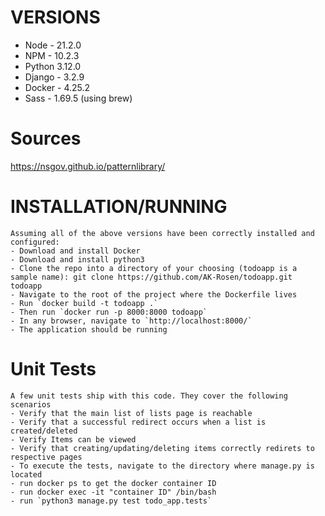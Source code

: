 # VERSIONS

- Node - 21.2.0
- NPM - 10.2.3
- Python 3.12.0
- Django - 3.2.9
- Docker - 4.25.2
- Sass - 1.69.5 (using brew)

# Sources

https://nsgov.github.io/patternlibrary/

# INSTALLATION/RUNNING

    Assuming all of the above versions have been correctly installed and configured:
    - Download and install Docker
    - Download and install python3
    - Clone the repo into a directory of your choosing (todoapp is a sample name): git clone https://github.com/AK-Rosen/todoapp.git todoapp
    - Navigate to the root of the project where the Dockerfile lives
    - Run `docker build -t todoapp .`
    - Then run `docker run -p 8000:8000 todoapp`
    - In any browser, navigate to `http://localhost:8000/`
    - The application should be running

# Unit Tests

    A few unit tests ship with this code. They cover the following scenarios
    - Verify that the main list of lists page is reachable
    - Verify that a successful redirect occurs when a list is created/deleted
    - Verify Items can be viewed
    - Verify that creating/updating/deleting items correctly redirets to respective pages
    - To execute the tests, navigate to the directory where manage.py is located
    - run docker ps to get the docker container ID
    - run docker exec -it "container ID" /bin/bash
    - run `python3 manage.py test todo_app.tests`

